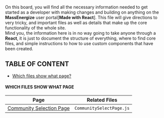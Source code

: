 On this board, you will find all the necessary information needed to get started as a developer with making changes and building on anything on the **MassEnergize**
user portal[**Made with React**]. This file will give directions to very tricky, and important files as well as details that make up the core functionality of the whole site. 
<br/> Mind you, the information here is in no way going to take anyone through a **React**, it is just to document the structure of everything, where to find core files,
and simple instructions to how to use custom components that have been created.

## TABLE OF CONTENT 
* <a href="#file-to-page"> Which files show what page?  </a>



#### WHICH FILES SHOW WHAT PAGE 
 **Page** | **Related Files** 
 ---------| ----------------- 
  <a href="https://community-dev.massenergize.org/">Community Selection Page</a> | `CommunitySelectPage.js`
